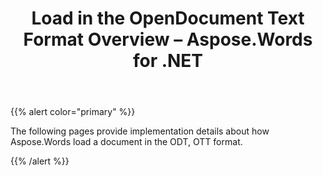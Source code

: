 ﻿---
title: Load in the OpenDocument Text Format Overview – Aspose.Words for .NET
articleTitle: Load in the OpenDocument Text Format Overview
linktitle: Load in the OpenDocument Text Format Overview
description: "Import ODT document using different load options in C#."
type: docs
weight: 70
url: /net/load-in-the-opendocument-text-format-overview/
---

{{% alert color="primary" %}}

The following pages provide implementation details about how Aspose.Words load a document in the ODT, OTT format.

{{% /alert %}}
